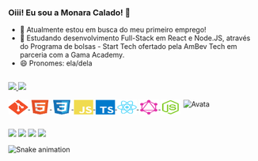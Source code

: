 ### Oiii! Eu sou a Monara Calado! 👋



- 🔭 Atualmente estou em busca do meu primeiro emprego!
- 🌱 Estudando desenvolvimento Full-Stack em React e Node.JS, através do Programa de bolsas - Start Tech ofertado pela AmBev Tech em parceria com a Gama Academy.
- 😄 Pronomes: ela/dela

##

 <div>
  <a href="https://github.com/monaracalado">
  <img height="160em" src="https://github-readme-stats.vercel.app/api?username=monaracalado&show_icons=true&theme=dracula&include_all_commits=true&count_private=true"/>
  <img height="160em" src="https://github-readme-stats.vercel.app/api/top-langs/?username=monaracalado&layout=compact&langs_count=7&theme=dracula"/>
</div>
<div style="display: inline_block"><br>
  <img align="center" alt="React" height="30" width="40" src="https://raw.githubusercontent.com/devicons/devicon/master/icons/git/git-original.svg">
  <img align="center" alt="HTML" height="30" width="40" src="https://raw.githubusercontent.com/devicons/devicon/master/icons/html5/html5-original.svg">
  <img align="center" alt="CSS" height="30" width="40" src="https://raw.githubusercontent.com/devicons/devicon/master/icons/css3/css3-original.svg">
  <img align="center" alt="Js" height="30" width="40" src="https://raw.githubusercontent.com/devicons/devicon/master/icons/javascript/javascript-plain.svg">
  <img align="center" alt="Ts" height="30" width="40" src="https://raw.githubusercontent.com/devicons/devicon/master/icons/typescript/typescript-plain.svg">
  <img align="center" alt="React" height="30" width="40" src="https://raw.githubusercontent.com/devicons/devicon/master/icons/react/react-original.svg">
  <img align="center" alt="React" height="30" width="40" src="https://raw.githubusercontent.com/devicons/devicon/master/icons/graphql/graphql-plain.svg">
  <img align="center" alt="React" height="30" width="40" src="https://raw.githubusercontent.com/devicons/devicon/master/icons/nodejs/nodejs-plain.svg">
  <img align="right" alt="Avata" heigth="150" width="150" src="https://share-cdn.picrew.me/shareImg/org/202108/338224_CiQDepU6.png">
  
</div>
  
  ##
  
  
<div> 
  <a href="https://www.linkedin.com/in/monaracalado" target="_blank"><img src="https://img.shields.io/badge/-LinkedIn-%230077B5?style=for-the-badge&logo=linkedin&logoColor=white" target="_blank"></a> 
  <a href="https://twitter.com/caladomonara" target="_blank"><img src="https://img.shields.io/badge/Twitter-1DA1F2?style=for-the-badge&logo=twitter&logoColor=white" target="_blank"></a>
  <a href = "mailto:monaracalado@gmail.com"><img src="https://img.shields.io/badge/Gmail-D14836?style=for-the-badge&logo=gmail&logoColor=white" target="_blank"></a>
  <a href="https://instagram.com/monaracalado" target="_blank"><img src="https://img.shields.io/badge/-Instagram-%23E4405F?style=for-the-badge&logo=instagram&logoColor=white" target="_blank"></a>
 
 ![Snake animation](https://github.com/monaracalado/monaracalado/blob/output/github-contribution-grid-snake.svg)
 
</div>
